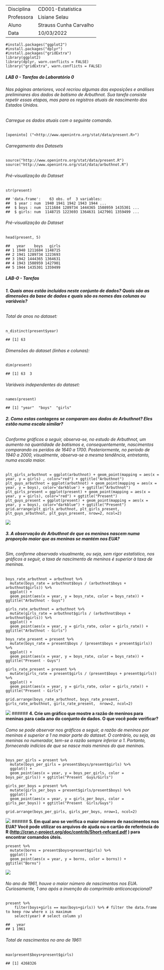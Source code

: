 <table>
<tbody>
<tr class="odd">
<td>Disciplina</td>
<td>CD001-Estatística</td>
</tr>
<tr class="even">
<td>Professora</td>
<td>Lisiane Selau</td>
</tr>
<tr class="odd">
<td>Aluno</td>
<td>Strauss Cunha Carvalho</td>
</tr>
<tr class="even">
<td>Data</td>
<td>10/03/2022</td>
</tr>
</tbody>
</table>

    #install.packages("ggplot2")
    #install.packages("dplyr")
    #install.packages("gridExtra")
    library(ggplot2)
    library(dplyr, warn.conflicts = FALSE)
    library("gridExtra", warn.conflicts = FALSE)

##### **LAB 0** - Tarefas do Laboratório 0

###### Nas páginas anteriores, você recriou algumas das exposições e análises preliminares dos dados de batismo de Arbuthnot. Sua tarefa consiste repetir essas etapas, mas para os registros atuais de nascimento dos Estados Unidos.

###### Carregue os dados atuais com o seguinte comando.

    [openinto] ("<http://www.openintro.org/stat/data/present.R>")

###### Carregamento dos Datasets

    source("http://www.openintro.org/stat/data/present.R")
    source("http://www.openintro.org/stat/data/arbuthnot.R")

###### Pré-visualização do Dataset

    str(present)

    ## 'data.frame':    63 obs. of  3 variables:
    ##  $ year : num  1940 1941 1942 1943 1944 ...
    ##  $ boys : num  1211684 1289734 1444365 1508959 1435301 ...
    ##  $ girls: num  1148715 1223693 1364631 1427901 1359499 ...

###### Pré-visualização do Dataset

    head(present, 5)

    ##   year    boys   girls
    ## 1 1940 1211684 1148715
    ## 2 1941 1289734 1223693
    ## 3 1942 1444365 1364631
    ## 4 1943 1508959 1427901
    ## 5 1944 1435301 1359499

##### **LAB-0** - Tarefas

###### **1. Quais anos estão incluídos neste conjunto de dados? Quais são as dimensões da base de dados e quais são os nomes das colunas ou variáveis?**

###### *Total de anos no dataset:*

    n_distinct(present$year)

    ## [1] 63

###### *Dimensões do dataset (linhas e colunas):*

    dim(present)

    ## [1] 63  3

###### *Variáveis independentes do dataset:*

    names(present)

    ## [1] "year"  "boys"  "girls"

###### **2. Como estas contagens se comparam aos dados de Arbuthnot? Eles estão numa escala similar?**

###### *Conforme gráficos a seguir, observa-se, no estudo de Arbuthnot, um aumento na quantidade de batismos e, consequentemente, nascimentos comparando os perídos de 1640 a 1700. Posteriormente, no período de 1940 a 2000, visualmente, observa-se a mesma tendência, entretanto, numa escala maior.*

    plt_girls_arbuthnot = ggplot(arbuthnot) + geom_point(mapping = aes(x = year, y = girls) , color="red") + ggtitle("Arbuthnot") 
    plt_guys_arbuthnot = ggplot(arbuthnot) + geom_point(mapping = aes(x = year, y = boys), color='darkblue') + ggtitle("Arbuthnot")
    plt_girls_present = ggplot(present) + geom_point(mapping = aes(x = year, y = girls), color="red") + ggtitle("Present")
    plt_guys_present = ggplot(present) + geom_point(mapping = aes(x = year, y = boys), color="darkblue") + ggtitle("Present")
    grid.arrange(plt_girls_arbuthnot, plt_girls_present, plt_guys_arbuthnot, plt_guys_present, nrow=2, ncol=2)

![](ufrgs-estatistica-strauss-lab00_files/figure-markdown_strict/unnamed-chunk-8-1.png)

###### **3. A observação de Arbuthnot de que os meninos nascem numa proporção maior que as meninas se mantém nos EUA?**

###### *Sim, conforme observado visualmente, ou seja, sem rigor estatístico, nos gráficos a seguir, a taxa de nascimento de meninos é superior à taxa de meninas.*

    boys_rate_arbuthnot = arbuthnot %>%
      mutate(boys_rate = arbuthnot$boys / (arbuthnot$boys + arbuthnot$girls)) %>% 
      ggplot() +
      geom_point(aes(x = year, y = boys_rate, color = boys_rate)) + ggtitle("Arbuthnot - Guys")

    girls_rate_arbuthnot = arbuthnot %>%
      mutate(girls_rate = arbuthnot$girls / (arbuthnot$boys + arbuthnot$girls)) %>% 
      ggplot() +
      geom_point(aes(x = year, y = girls_rate, color = girls_rate)) + ggtitle("Arbuthnot - Girls")

    boys_rate_present = present %>%
      mutate(boys_rate = present$boys / (present$boys + present$girls)) %>% 
      ggplot() +
      geom_point(aes(x = year, y = boys_rate, color = boys_rate)) + ggtitle("Present - Guys")

    girls_rate_present = present %>%
      mutate(girls_rate = present$girls / (present$boys + present$girls)) %>% 
      ggplot() +
      geom_point(aes(x = year, y = girls_rate, color = girls_rate)) + ggtitle("Present - Girls")

    grid.arrange(boys_rate_arbuthnot, boys_rate_present, girls_rate_arbuthnot, girls_rate_present,  nrow=2, ncol=2)

![](ufrgs-estatistica-strauss-lab00_files/figure-markdown_strict/unnamed-chunk-9-1.png)
\###### **4. Crie um gráfico que mostre a razão de meninos para meninas
para cada ano do conjunto de dados. O que você pode verificar?**

###### *Como se pode observar nos gráficos a seguir, a razão de meninos por meninas é superior a 1 na maior parte do dataset. O contrário, ou seja, as meninas no numerador, tem-se a razão sempre inferior a 1. Portanto, fornecendo indícios de que se nasce mais meninos do que meninas.*

    boys_per_girls = present %>%
      mutate(boys_per_girls = present$boys/present$girls) %>% 
      ggplot() +
      geom_point(aes(x = year, y = boys_per_girls, color = boys_per_girls)) + ggtitle("Present  Guys/Girls")

    girls_per_boys = present %>%
      mutate(girls_per_boys = present$girls/present$boys) %>% 
      ggplot() +
      geom_point(aes(x = year, y = girls_per_boys, color = girls_per_boys)) + ggtitle("Present  Girls/Guys")

    grid.arrange(boys_per_girls, girls_per_boys, nrow=1, ncol=2)

![](ufrgs-estatistica-strauss-lab00_files/figure-markdown_strict/unnamed-chunk-10-1.png)
\###### **5. Em qual ano se verifica o maior número de nascimentos nos
EUA? Você pode utilizar os arquivos de ajuda ou o cartão de referência
do R (<http://cran.r-project.org/doc/contrib/Short-refcard.pdf> ) para
encontrar comandos úteis.**

    present %>%
      mutate(borns = present$boys+present$girls) %>% 
      ggplot() +
      geom_point(aes(x = year, y = borns, color = borns)) + ggtitle("Borns")

![](ufrgs-estatistica-strauss-lab00_files/figure-markdown_strict/unnamed-chunk-11-1.png)

###### *No ano de 1961, houve o maior número de nascimentos nos EUA. Curiosamente, 1 ano após a invenção do comprimido anticoncepcional?*

    present %>% 
        filter(boys+girls == max(boys+girls)) %>% # filter the data.frame to keep row where x is maximum
        select(year) # select column y)

    ##   year
    ## 1 1961

###### *Total de nascimentos no ano de 1961:*

    max(present$boys+present$girls)

    ## [1] 4268326
